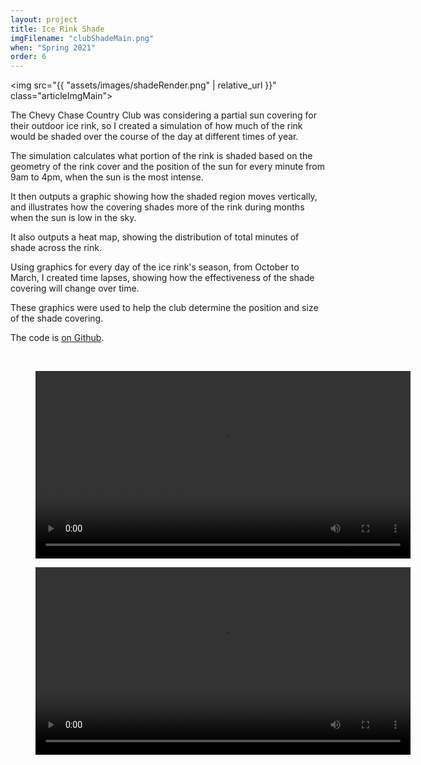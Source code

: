```yaml
---
layout: project
title: Ice Rink Shade
imgFilename: "clubShadeMain.png"
when: "Spring 2021"
order: 6
---
```

<img src="{{ "assets/images/shadeRender.png" | relative_url }}" class="articleImgMain">

The Chevy Chase Country Club was considering a partial sun covering for their outdoor ice rink, so I created a simulation of how much of the rink would be shaded over the course of the day at different times of year.

The simulation calculates what portion of the rink is shaded based on the geometry of the rink cover and the position of the sun for every minute from 9am to 4pm, when the sun is the most intense.

It then outputs a graphic showing how the shaded region moves vertically, and illustrates how the covering shades more of the rink during months when the sun is low in the sky.

It also outputs a heat map, showing the distribution of total minutes of shade across the rink.

Using graphics for every day of the ice rink's season, from October to March, I created time lapses, showing how the effectiveness of the shade covering will change over time.

These graphics were used to help the club determine the position and size of the shade covering.

The code is <a href="https://github.com/matt-lewton9/club_shade" class="link" target="_blank" rel="noopener noreferrer">on Github</a>.

<br>
<div class="vids">
<figure>
  <video controls="true" allowfullscreen="true" width="600">
    <source src="{{ "assets/videos/shade.mp4" | relative_url }}" type="video/mp4">
  </video>
</figure>

<figure>
  <video controls="true" allowfullscreen="true" width="600">
    <source src="{{ "assets/videos/heat.mp4" | relative_url }}" type="video/mp4">
  </video>
</figure>
</div>

